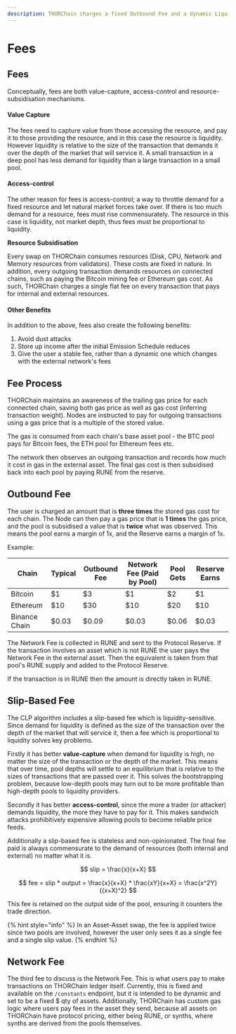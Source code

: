 ```yaml
---
description: THORChain charges a fixed Outbound Fee and a dynamic Liquidity Fee.
---
```


# Fees

## **Fees**

Conceptually, fees are both value-capture, access-control and resource-subsidisation mechanisms.

#### Value Capture

The fees need to capture value from those accessing the resource, and pay it to those providing the resource, and in this case the resource is liquidity. However liquidity is relative to the size of the transaction that demands it over the depth of the market that will service it. A small transaction in a deep pool has less demand for liquidity than a large transaction in a small pool.

#### Access-control

The other reason for fees is access-control; a way to throttle demand for a fixed resource and let natural market forces take over. If there is too much demand for a resource, fees must rise commensurately. The resource in this case is liquidity, not market depth, thus fees must be proportional to liquidity.

**Resource Subsidisation**

Every swap on THORChain consumes resources (Disk, CPU, Network and Memory resources from validators). These costs are fixed in nature. In addition, every outgoing transaction demands resources on connected chains, such as paying the Bitcoin mining fee or Ethereum gas cost. As such, THORChain charges a single flat fee on every transaction that pays for internal and external resources.

#### Other Benefits

In addition to the above, fees also create the following benefits:

1. Avoid dust attacks
2. Store up income after the initial Emission Schedule reduces
3. Give the user a stable fee, rather than a dynamic one which changes with the external network's fees

## Fee Process

THORChain maintains an awareness of the trailing gas price for each connected chain, saving both gas price as well as gas cost (inferring transaction weight). Nodes are instructed to pay for outgoing transactions using a gas price that is a multiple of the stored value.

The gas is consumed from each chain's base asset pool - the BTC pool pays for Bitcoin fees, the ETH pool for Ethereum fees etc.

The network then observes an outgoing transaction and records how much it cost in gas in the external asset. The final gas cost is then subsidised back into each pool by paying RUNE from the reserve.

## **Outbound Fee**

The user is charged an amount that is **three times** the stored gas cost for each chain. The Node can then pay a gas price that is **1 times** the gas price, and the pool is subsidised a value that is **twice** what was observed. This means the pool earns a margin of 1x, and the Reserve earns a margin of 1x.

Example:

| Chain         | Typical | Outbound Fee | Network Fee (Paid by Pool) | Pool Gets | Reserve Earns |
| ------------- | ------- | ------------ | -------------------------- | --------- | ------------- |
| Bitcoin       | $1      | $3           | $1                         | $2        | $1            |
| Ethereum      | $10     | $30          | $10                        | $20       | $10           |
| Binance Chain | $0.03   | $0.09        | $0.03                      | $0.06     | $0.03         |

The Network Fee is collected in RUNE and sent to the Protocol Reserve. If the transaction involves an asset which is not RUNE the user pays the Network Fee in the external asset. Then the equivalent is taken from that pool's RUNE supply and added to the Protocol Reserve.

If the transaction is in RUNE then the amount is directly taken in RUNE.

## Slip-Based Fee

The CLP algorithm includes a slip-based fee which is liquidity-sensitive. Since demand for liquidity is defined as the size of the transaction over the depth of the market that will service it, then a fee which is proportional to liquidity solves key problems.

Firstly it has better **value-capture** when demand for liquidity is high, no matter the size of the transaction or the depth of the market. This means that over time, pool depths will settle to an equilibrium that is relative to the sizes of transactions that are passed over it. This solves the bootstrapping problem, because low-depth pools may turn out to be more profitable than high-depth pools to liquidity providers.

Secondly it has better **access-control**, since the more a trader (or attacker) demands liquidity, the more they have to pay for it. This makes sandwich attacks prohibitively expensive allowing pools to become reliable price feeds.

Additionally a slip-based fee is stateless and non-opinionated. The final fee paid is always commensurate to the demand of resources (both internal and external) no matter what it is.

$$
slip = \frac{x}{x+X}
$$

$$
fee = slip * output = \frac{x}{x+X} * \frac{xY}{x+X} = \frac{x^2Y}{(x+X)^2}
$$

This fee is retained on the output side of the pool, ensuring it counters the trade direction.

{% hint style="info" %}
In an Asset-Asset swap, the fee is applied twice since two pools are involved, however the user only sees it as a single fee and a single slip value.
{% endhint %}

## Network Fee

The third fee to discuss is the Network Fee. This is what users pay to make transactions on THORChain ledger itself. Currently, this is fixed and available on the `/constants` endpoint, but it is intended to be dynamic and set to be a fixed $ qty of assets. Additionally, THORChain has custom gas logic where users pay fees in the asset they send, because all assets on THORChain have protocol pricing, either being RUNE, or synths, where synths are derived from the pools themselves.
